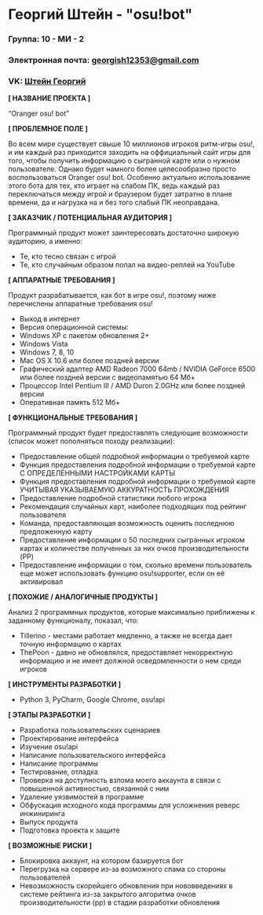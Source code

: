 # Георгий Штейн - "osu!bot"

### Группа: 10 - МИ - 2
### Электронная почта: georgish12353@gmail.com
### VK: [Штейн Георгий](https://vk.com/orangeravgn)


**[ НАЗВАНИЕ ПРОЕКТА ]**

“Oranger osu! bot”

**[ ПРОБЛЕМНОЕ ПОЛЕ ]**

Во всем мире существует свыше 10 миллионов игроков ритм-игры osu!, и им каждый раз приходится заходить на оффициальный сайт игры для того, чтобы получить информацию о сыгранной карте или о нужном пользователе. Однако будет намного более целесообразно просто воспользоваться Oranger osu! bot. Особенно актуально использование этого бота для тех, кто играет на слабом ПК, ведь каждый раз переключаться между игрой и браузером будет затратно в плане времени, да и нагрузка на и без того слабый ПК неоправдана.

**[ ЗАКАЗЧИК / ПОТЕНЦИАЛЬНАЯ АУДИТОРИЯ ]**

Программный продукт может заинтересовать достаточно широкую аудиторию, а именно:

* Те, кто тесно связан с игрой 
* Те, кто случайным образом попал на видео-реплей на YouTube

**[ АППАРАТНЫЕ ТРЕБОВАНИЯ ]**

Продукт разрабатывается, как бот в игре osu!, поэтому ниже перечислены аппаратные требования osu!

* Выход в интернет
* Версия операционной системы:
 * Windows XP с пакетом обновления 2+
 * Windows Vista
 * Windows 7, 8, 10
 * Mac OS X 10.6 или более поздней версии
* Графический адаптер AMD Radeon 7000 64mb / NVIDIA GeForce 6500 или более поздней версии c видеопамятью 64 Мб+
* Процессор Intel Pentium III / AMD Duron 2.0GHz или более поздней версии
* Оперативная память 512 Mб+

**[ ФУНКЦИОНАЛЬНЫЕ ТРЕБОВАНИЯ ]**

Программный продукт будет предоставлять следующие возможности (список может пополняться походу реализации):

* Предоставление общей подробной информации о требуемой карте
* Функция предоставления подробной информации о требуемой карте С ОПРЕДЕЛЁННЫМИ НАСТРОЙКАМИ КАРТЫ
* Функция предоставления подробной информации о требуемой карте УЧИТЫВАЯ УКАЗЫВАЕМУЮ АККУРАТНОСТЬ ПРОХОЖДЕНИЯ
* Предоставление подробной статистики любого игрока
* Рекомендация случайных карт, наиболее подходящих под рейтинг пользователя 
* Команда, предоставляющая возможность оценить последнюю предложенную карту
* Предоставление информации о 50 последних сыгранных игроком картах и количестве полученных за них очков производительности (PP)
* Предоставление информации о том, сколько времени пользователь еще может использовать функцию osu!supporter, если он её активировал

**[ ПОХОЖИЕ / АНАЛОГИЧНЫЕ ПРОДУКТЫ ]**

Анализ 2 программных продуктов, которые максимально приближены к заданному функционалу, показал, что:

* Tillerino - местами работает медленно, а также не всегда дает точную информацию о картах
* ThePoon - давно не обновлялся, предоставляет некорректную информацию и не имеет должной осведомленности о нем среди игроков

**[ ИНСТРУМЕНТЫ РАЗРАБОТКИ ]**

*   Python 3, PyCharm, Google Chrome, osu!api

**[ ЭТАПЫ РАЗРАБОТКИ ]**

*   Разработка пользовательских сценариев
*   Проектирование интерфейса
*   Изучение osu!api
*   Написание пользовательского интерфейса
*   Написание программы
*   Тестирование, отладка
*   Проверка на доступность взлома моего аккаунта в связи с повышенной активностью, связанной с ним
*   Удаление уязвимостей в программе
*   Обфускация исходного кода программы для усложнения реверс инжиниринга
*   Выпуск продукта
*   Подготовка проекта к защите

**[ ВОЗМОЖНЫЕ РИСКИ ]**

*   Блокировка аккаунт, на котором базируется бот 
*   Перегрузка на сервере из-за возможного спама со стороны пользователей
*   Невозможность скорейшего обновления при нововведениях в системе рейтинга из-за закрытого алгоритма очков производительности (pp) в стадии разработки обновления
